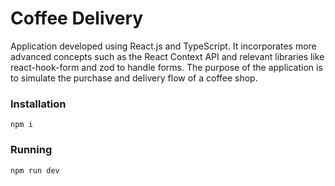 # Coffee Delivery

Application developed using React.js and TypeScript. It incorporates more advanced concepts such as the React Context API and relevant libraries like react-hook-form and zod to handle forms. The purpose of the application is to simulate the purchase and delivery flow of a coffee shop.

### Installation
`npm i`

### Running
`npm run dev`

